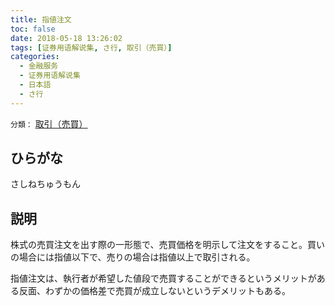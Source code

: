 ```yaml
---
title: 指値注文
toc: false
date: 2018-05-18 13:26:02
tags: [证券用语解说集, さ行, 取引（売買）]
categories:
  - 金融服务
  - 证券用语解说集
  - 日本語
  - さ行
---
```


`分類：` [取引（売買）](/tags/取引（売買）/)

## ひらがな

さしねちゅうもん

## 説明

株式の売買注文を出す際の一形態で、売買価格を明示して注文をすること。買いの場合には指値以下で、売りの場合は指値以上で取引される。

指値注文は、執行者が希望した値段で売買することができるというメリットがある反面、わずかの価格差で売買が成立しないというデメリットもある。
